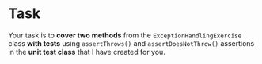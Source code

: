# Task

Your task is to **cover two methods** from the `ExceptionHandlingExercise` class **with tests** using `assertThrows()` and `assertDoesNotThrow()` assertions in the **unit test class** that I have created for you.
